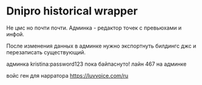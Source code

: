 
# Dnipro historical wrapper

Не цмс но почти почти. Админка - редактор точек с превьюхами и инфой.

После изменения данных в админке нужно экспортнуть билдингс джс и перезаписать существующий.

админка  kristina:password123  пока байпаснуто! лайн 467 на админке

войс ген для нарратора https://luvvoice.com/ru

